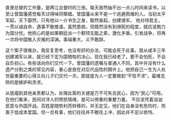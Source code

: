 直隶总督的工作量，是两江总督时的三倍。每天居然抽不出一点儿时间来读书，以至让曾国藩感觉每天过得味同嚼蜡。曾国藩从来不是一个逃避困难的人。当初太平军起，天下靡然，只有他以一介书生之身，毅然奋起，创建湘军。
他对待君主，一贯以诚自命，遇事不敢推诿。虽然患病，但既然没有到濒死的程度，就应该勉力为国分忧。他担心的是如果朝廷派一个颟顸无能之辈，激化矛盾，引发战争，将再一次将中国推入灾难的深渊。事端重大，义不敢辞。 	

这个案子很难办，我反复思考，也没有好的办法，可能会死于此事。我从咸丰三年创建湘军以来，就已经下定为国牺牲的决心。现在我已经老了，更不会怕死，不会自负初心。有些话向你们交代一下。曾国藩的遗嘱与普通人不同，其中并没有什么遗产分割之类的常见内容，重心是放在对后代品性的期许上。他把自己一生为人处世最重要的心得又向儿子们交代一次，那就是为人一定要做到“不忮不求”。最难去除的是嫉妒和贪求。

从慈禧到其他亲贵都认为，处理此案的关键是万不可失去民心，因为“民心”可用。在他们看来，民间对洋人的愤怒情绪，是可以倚重的重要力量。
不应该凭着汹汹民意与外国开战。百姓是随势利而转移的，并无定见，他们在自身没有危险时，热衷于低成本爱国。但一旦有事，他们往往并不敢往上冲，因此并不足以依恃。
